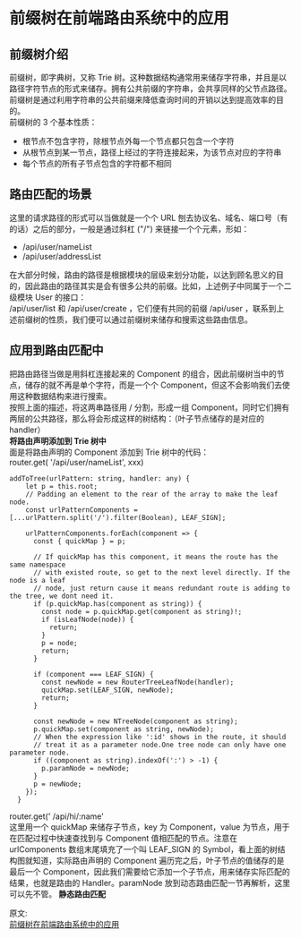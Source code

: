 # 前缀树在前端路由系统中的应用
## 前缀树介绍
前缀树，即字典树，又称 Trie 树。这种数据结构通常用来储存字符串，并且是以路径字符节点的形式来储存。拥有公共前缀的字符串，会共享同样的父节点路径。前缀树是通过利用字符串的公共前缀来降低查询时间的开销以达到提高效率的目的。  
前缀树的 3 个基本性质：  
- 根节点不包含字符，除根节点外每一个节点都只包含一个字符
- 从根节点到某一节点，路径上经过的字符连接起来，为该节点对应的字符串
- 每个节点的所有子节点包含的字符都不相同

## 路由匹配的场景  
这里的请求路径的形式可以当做就是一个个 URL 刨去协议名、域名、端口号（有的话）之后的部分，一般是通过斜杠 ("/") 来链接一个个元素，形如：
- /api/user/nameList
- /api/user/addressList

在大部分时候，路由的路径是根据模块的层级来划分功能，以达到顾名思义的目的，因此路由的路径其实是会有很多公共的前缀。比如，上述例子中同属于一个二级模块 User 的接口：  
/api/user/list 和 /api/user/create ，它们便有共同的前缀 /api/user ，联系到上述前缀树的性质，我们便可以通过前缀树来储存和搜索这些路由信息。  

## 应用到路由匹配中
把路由路径当做是用斜杠连接起来的 Component 的组合，因此前缀树当中的节点，储存的就不再是单个字符，而是一个个 Component，但这不会影响我们去使用这种数据结构来进行搜索。  
按照上面的描述，将这两串路径用 / 分割，形成一组 Component，同时它们拥有两层的公共路径，那么将会形成这样的树结构：（叶子节点储存的是对应的 handler）  
**将路由声明添加到 Trie 树中**  
面是将路由声明的 Component 添加到 Trie 树中的代码：  
router.get( '/api/user/nameList', xxx)
``` 
addToTree(urlPattern: string, handler: any) {
    let p = this.root;
    // Padding an element to the rear of the array to make the leaf node.
    const urlPatternComponents = [...urlPattern.split('/').filter(Boolean), LEAF_SIGN];

    urlPatternComponents.forEach(component => {
      const { quickMap } = p;

      // If quickMap has this component, it means the route has the same namespace
      // with existed route, so get to the next level directly. If the node is a leaf
      // node, just return cause it means redundant route is adding to the tree, we dont need it.
      if (p.quickMap.has(component as string)) {
        const node = p.quickMap.get(component as string)!;
        if (isLeafNode(node)) {
          return;
        }
        p = node;
        return;
      }

      if (component === LEAF_SIGN) {
        const newNode = new RouterTreeLeafNode(handler);
        quickMap.set(LEAF_SIGN, newNode);
        return;
      }

      const newNode = new NTreeNode(component as string);
      p.quickMap.set(component as string, newNode);
      // When the expression like ':id' shows in the route, it should
      // treat it as a parameter node.One tree node can only have one parameter node.
      if ((component as string).indexOf(':') > -1) {
        p.paramNode = newNode;
      }
      p = newNode;
    });
  }
```
router.get(' /api/hi/:name'  
这里用一个 quickMap 来储存子节点，key 为 Component，value 为节点，用于在匹配过程中快速查找到与 Component 值相匹配的节点。注意在 urlComponents 数组末尾填充了一个叫 LEAF_SIGN 的 Symbol，看上面的树结构图就知道，实际路由声明的 Component 遍历完之后，叶子节点的值储存的是最后一个 Component，因此我们需要给它添加一个子节点，用来储存实际匹配的结果，也就是路由的 Handler。paramNode 放到动态路由匹配一节再解析，这里可以先不管。
**静态路由匹配**  


原文:  
[前缀树在前端路由系统中的应用](https://mp.weixin.qq.com/s/8G8CvZAzRNnhsfF6WZoKWg)
